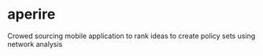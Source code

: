 aperire
=======

Crowed sourcing mobile application to rank ideas to create policy sets using network analysis
